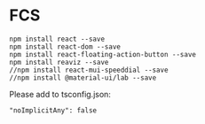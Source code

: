 # FCS

```
npm install react --save
npm install react-dom --save
npm install react-floating-action-button --save
npm install reaviz --save
//npm install react-mui-speeddial --save
//npm install @material-ui/lab --save
```


Please add to tsconfig.json:
```
"noImplicitAny": false
```